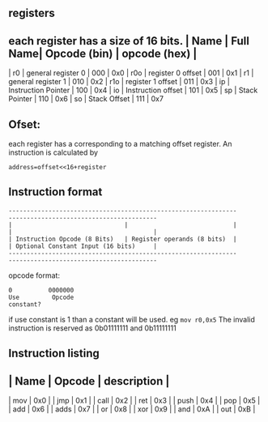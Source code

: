 ## registers
each register has a size of 16 bits.
| Name | Full Name| Opcode (bin)   | opcode (hex) |
---------------------------------------------------
| r0   | general register 0  | 000 | 0x0
| r0o  | register 0 offset   | 001 | 0x1
| r1   | general register 1  | 010 | 0x2
| r1o  | register 1 offset   | 011 | 0x3
| ip   | Instruction Pointer | 100 | 0x4
| io   | Instruction offset  | 101 | 0x5
| sp   | Stack Pointer       | 110 | 0x6
| so   | Stack Offset        | 111 | 0x7
## Ofset:
each register has a corresponding to a matching 
offset register. An instruction is calculated by
```
address=offset<<16+register
```
## Instruction format
```
---------------------------------------------------------------       -----------------------------------------
|                               |                             |       |                                       |
| Instruction Opcode (8 Bits)   | Register operands (8 bits)  |       | Optional Constant Input (16 bits)     |
---------------------------------------------------------------       -----------------------------------------
```

opcode format:
```
0          0000000
Use         Opcode
constant?
```
if use constant is 1 than a constant will be used. eg ```mov r0,0x5```
The invalid instruction is reserved as 0b01111111 and 0b11111111
## Instruction listing
| Name    | Opcode |  description   |
-------------------------------------
| mov     | 0x0    |
| jmp     | 0x1    |
| call    | 0x2    |
| ret     | 0x3    |
| push    | 0x4    |
| pop     | 0x5    |
| add     | 0x6    |
| adds    | 0x7    |
| or      | 0x8    |
| xor     | 0x9    |
| and     | 0xA    |
| out     | 0xB    |

